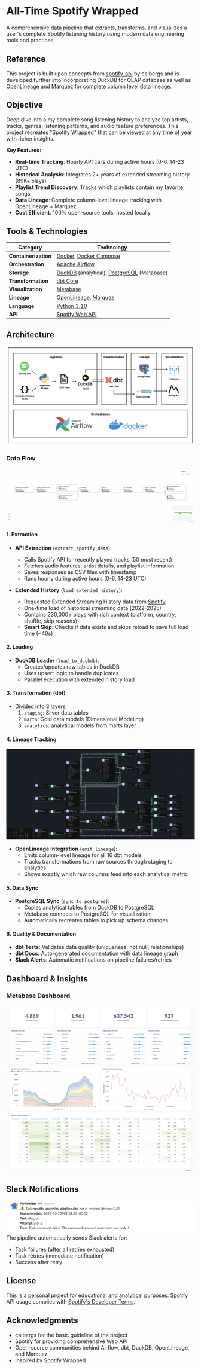 # All-Time Spotify Wrapped

A comprehensive data pipeline that extracts, transforms, and visualizes a user's complete Spotify listening history using modern data engineering tools and practices.

## Reference

This project is built upon concepts from [spotify-api](https://github.com/calbergs/spotify-api.git) by calbergs and is developed further into incorporating DuckDB for OLAP database as well as OpenLineage and Marquez for complete column level data lineage. 

## Objective

Deep dive into a my complete song listening history to analyze top artists, tracks, genres, listening patterns, and audio feature preferences. This project recreates "Spotify Wrapped" that can be viewed at any time of year with richer insights.

**Key Features:**
- **Real-time Tracking**: Hourly API calls during active hours (0-6, 14-23 UTC)
- **Historical Analysis**: Integrates 2+ years of extended streaming history (89K+ plays)
- **Playlist Trend Discovery**: Tracks which playlists contain my favorite songs
- **Data Lineage**: Complete column-level lineage tracking with OpenLineage + Marquez
- **Cost Efficient**: 100% open-source tools, hosted locally

## Tools & Technologies

| Category | Technology |
|----------|-----------|
| **Containerization** | [Docker](https://www.docker.com), [Docker Compose](https://docs.docker.com/compose/) |
| **Orchestration** | [Apache Airflow](https://airflow.apache.org) |
| **Storage** | [DuckDB](https://duckdb.org) (analytical), [PostgreSQL](https://www.postgresql.org) (Metabase) |
| **Transformation** | [dbt Core](https://www.getdbt.com) |
| **Visualization** | [Metabase](https://www.metabase.com) |
| **Lineage** | [OpenLineage](https://openlineage.io), [Marquez](https://marquezproject.ai) |
| **Language** | [Python 3.10](https://www.python.org) |
| **API** | [Spotify Web API](https://developer.spotify.com/documentation/web-api) |

## Architecture

![](Architecture.png)

### Data Flow

![Holistic View of Airflow Orchestration Pipeline](Airflow%20DAG.png)

#### 1. **Extraction**
- **API Extraction** (`extract_spotify_data`):
  - Calls Spotify API for recently played tracks (50 most recent)
  - Fetches audio features, artist details, and playlist information
  - Saves responses as CSV files with timestamp
  - Runs hourly during active hours (0-6, 14-23 UTC)

- **Extended History** (`load_extended_history`):
  - Requested Extended Streaming History data from [Spotify](https://www.spotify.com/us/account/privacy/)
  - One-time load of historical streaming data (2022-2025)
  - Contains 230,000+ plays with rich context (platform, country, shuffle, skip reasons)
  - **Smart Skip**: Checks if data exists and skips reload to save full load time (~40s)

#### 2. **Loading** 
- **DuckDB Loader** (`load_to_duckdb`):
  - Creates/updates raw tables in DuckDB
  - Uses upsert logic to handle duplicates
  - Parallel execution with extended history load

#### 3. **Transformation (dbt)**
- Divided into 3 layers
  1. `staging`: Silver data tables
  2. `marts`: Gold data models (Dimensional Modeling)
  3. `analytics`: analytical models from marts layer

#### 4. **Lineage Tracking**
![OpenLineage](Marquez%20Lineage.png)
- **OpenLineage Integration** (`emit_lineage`):
  - Emits column-level lineage for all 16 dbt models
  - Tracks transformations from raw sources through staging to analytics
  - Shows exactly which raw columns feed into each analytical metric

#### 5. **Data Sync**
- **PostgreSQL Sync** (`sync_to_postgres`):
  - Copies analytical tables from DuckDB to PostgreSQL
  - Metabase connects to PostgreSQL for visualization
  - Automatically recreates tables to pick up schema changes

#### 6. **Quality & Documentation**
- **dbt Tests**: Validates data quality (uniqueness, not null, relationships)
- **dbt Docs**: Auto-generated documentation with data lineage graph
- **Slack Alerts**: Automatic notifications on pipeline failures/retries


## Dashboard & Insights

### Metabase Dashboard
![](Metabase1.png)
![](Metabase2.png)
![](Metabase3.png)


## Slack Notifications

![](Slack%20Notification.png)
The pipeline automatically sends Slack alerts for:
- Task failures (after all retries exhausted)
- Task retries (immediate notification)
- Success after retry


## License

This is a personal project for educational and analytical purposes. Spotify API usage complies with [Spotify's Developer Terms](https://developer.spotify.com/terms).

## Acknowledgments

- calbergs for the basic guideline of the project
- Spotify for providing comprehensive Web API
- Open-source communities behind Airflow, dbt, DuckDB, OpenLineage, and Marquez
- Inspired by Spotify Wrapped